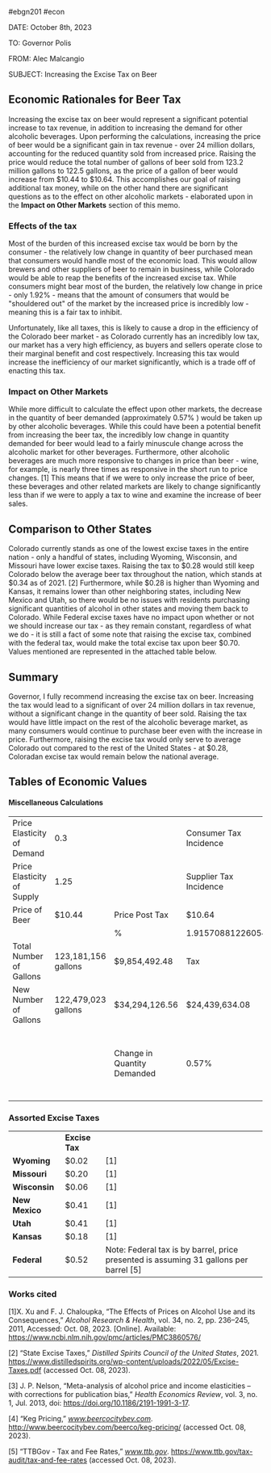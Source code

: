 #ebgn201 #econ 

DATE: October 8th, 2023

TO: Governor Polis

FROM: Alec Malcangio

SUBJECT: Increasing the Excise Tax on Beer




## Economic Rationales for Beer Tax
Increasing the excise tax on beer would represent a significant potential increase to tax revenue, in addition to increasing the demand for other alcoholic beverages. Upon performing the calculations, increasing the price of beer would be a significant gain in tax revenue - over 24 million dollars, accounting for the reduced quantity sold from increased price. Raising the price would reduce the total number of gallons of beer sold from 123.2 million gallons to 122.5 gallons, as the price of a gallon of beer would increase from $10.44 to $10.64. This accomplishes our goal of raising additional tax money, while on the other hand there are significant questions as to the effect on other alcoholic markets - elaborated upon in the **Impact on Other Markets** section of this memo.

### Effects of the tax
Most of the burden of this increased excise tax would be born by the consumer - the relatively low change in quantity of beer purchased mean that consumers would handle most of the economic load. This would allow brewers and other suppliers of beer to remain in business, while Colorado would be able to reap the benefits of the increased excise tax. While consumers might bear most of the burden, the relatively low change in price - only 1.92% - means that the amount of consumers that would be "shouldered out" of the market by the increased price is incredibly low - meaning this is a fair tax to inhibit.

Unfortunately, like all taxes, this is likely to cause a drop in the efficiency of the Colorado beer market - as Colorado currently has an incredibly low tax, our market has a very high efficiency, as buyers and sellers operate close to their marginal benefit and cost respectively. Increasing this tax would increase the inefficiency of our market significantly, which is a trade off of enacting this tax. 

### Impact on Other Markets
While more difficult to calculate the effect upon other markets, the decrease in the quantity of beer demanded (approximately 0.57% ) would be taken up by other alcoholic beverages. While this could have been a potential benefit from increasing the beer tax, the incredibly low change in quantity demanded for beer would lead to a fairly minuscule change across the alcoholic market for other beverages. Furthermore, other alcoholic beverages are much more responsive to changes in price than beer - wine, for example, is nearly three times as responsive in the short run to price changes. \[1] This means that if we were to only increase the price of beer, these beverages and other related markets are likely to change significantly less than if we were to apply a tax to wine and examine the increase of beer sales. 


## Comparison to Other States
Colorado currently stands as one of the lowest excise taxes in the entire nation - only a handful of states, including Wyoming, Wisconsin, and Missouri have lower excise taxes. Raising the tax to $0.28 would still keep Colorado below the average beer tax throughout the nation, which stands at $0.34 as of 2021. \[2] Furthermore, while $0.28 is higher than Wyoming and Kansas, it remains lower than other neighboring states, including New Mexico and Utah, so there would be no issues with residents purchasing significant quantities of alcohol in other states and moving them back to Colorado. While Federal excise taxes have no impact upon whether or not we should increase our tax - as they remain constant, regardless of what we do - it is still a fact of some note that raising the excise tax, combined with the federal tax, would make the total excise tax upon beer $0.70. Values mentioned  are represented in the attached table below.

## Summary
Governor, I fully recommend increasing the excise tax on beer. Increasing the tax would lead to a significant of over 24 million dollars in tax revenue, without a significant change in the quantity of beer sold. Raising the tax would have little impact on the rest of the alcoholic beverage market, as many consumers would continue to purchase beer even with the increase in price. Furthermore, raising the excise tax would only serve to average Colorado out compared to the rest of the United States - at $0.28, Coloradan excise tax would remain below the national average. 
## Tables of Economic Values
#### Miscellaneous Calculations
|   |   |   |   |   |
|---|---|---|---|---|
|Price Elasticity of Demand|0.3||Consumer Tax Incidence|80.645%|
|Price Elasticity of Supply|1.25||Supplier Tax Incidence|19.355%|
|Price of Beer|$10.44|Price Post Tax|$10.64||
|||%|1.91570881226054||
|Total Number of Gallons|123,181,156 gallons|$9,854,492.48|Tax||
|New Number of Gallons|122,479,023 gallons|$34,294,126.56|$24,439,634.08|Tax change|
|||Change in Quantity Demanded|0.57%|Equation: Elasticity = % demanded / % change in price|

### Assorted Excise Taxes
|   |   |   |
|---|---|---|
||**Excise Tax**||
|**Wyoming**|$0.02|\[1]|
|**Missouri**|$0.20|\[1]|
|**Wisconsin**|$0.06|\[1]|
|**New Mexico**|$0.41|\[1]|
|**Utah**|$0.41|\[1]|
|**Kansas**|$0.18|\[1]|
|**Federal**|$0.52|Note: Federal tax is by barrel, price presented is assuming 31 gallons per barrel \[5]|



### Works cited


\[1]X. Xu and F. J. Chaloupka, “The Effects of Prices on Alcohol Use and its Consequences,” _Alcohol Research & Health_, vol. 34, no. 2, pp. 236–245, 2011, Accessed: Oct. 08, 2023. [Online]. Available: https://www.ncbi.nlm.nih.gov/pmc/articles/PMC3860576/

\[2] “State Excise Taxes,” _Distilled Spirits Council of the United States_, 2021. https://www.distilledspirits.org/wp-content/uploads/2022/05/Excise-Taxes.pdf (accessed Oct. 08, 2023).

\[3] J. P. Nelson, “Meta-analysis of alcohol price and income elasticities – with corrections for publication bias,” _Health Economics Review_, vol. 3, no. 1, Jul. 2013, doi: https://doi.org/10.1186/2191-1991-3-17.

\[4] “Keg Pricing,” _www.beercocitybev.com_. http://www.beercocitybev.com/beerco/keg-pricing/ (accessed Oct. 08, 2023).

\[5] “TTBGov - Tax and Fee Rates,” _www.ttb.gov_. https://www.ttb.gov/tax-audit/tax-and-fee-rates (accessed Oct. 08, 2023).


